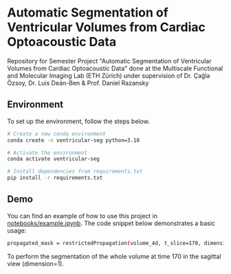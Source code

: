 # Automatic Segmentation of Ventricular Volumes from Cardiac Optoacoustic Data
Repository for Semester Project "Automatic Segmentation of Ventricular Volumes from Cardiac Optoacoustic Data" done at the Multiscale Functional and Molecular Imaging Lab (ETH Zürich) under supervision of Dr. Çağla Özsoy, Dr. Luis Deán-Ben & Prof. Daniel Razansky

## Environment
To set up the environment, follow the steps below.

```bash
# Create a new conda environment
conda create -n ventricular-seg python=3.10

# Activate the environment
conda activate ventricular-seg

# Install dependencies from requirements.txt
pip install -r requirements.txt
```

## Demo
You can find an example of how to use this project in [notebooks/example.ipynb](notebooks/example.ipynb). The code snippet below demonstrates a basic usage:

```bash
propagated_mask = restrictedPropagation(volume_4d, t_slice=170, dimension=1, denoised_method='tvl1', active_contours_method='acwe')
```
To perform the segmentation of the whole volume at time 170 in the sagittal view (dimension=1).